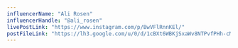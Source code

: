 ```yaml
---
influencerName: "Ali Rosen"
influencerHandle: "@ali_rosen"
livePostLink: "https://www.instagram.com/p/BwVFlRnnKEl/"
postFileLink: "https://lh3.google.com/u/0/d/1cBXt6WBKjSxaWv8NTPvfPHh-cMSH0aji"
---
```

